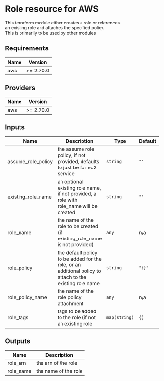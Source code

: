 # Role resource for AWS

This terraform module either creates a role or references  
an existing role and attaches the specified policy.  
This is primarily to be used by other modules

## Requirements

| Name | Version |
|------|---------|
| aws | >= 2.70.0 |

## Providers

| Name | Version |
|------|---------|
| aws | >= 2.70.0 |

## Inputs

| Name | Description | Type | Default | Required |
|------|-------------|------|---------|:--------:|
| assume\_role\_policy | the assume role policy, if not provided, defaults to just be for ec2 service | `string` | `""` | no |
| existing\_role\_name | an optional existing role name, if not provided, a role with role\_name will be created | `string` | `""` | no |
| role\_name | the name of the role to be created (if existing\_role\_name is not provided) | `any` | n/a | yes |
| role\_policy | the default policy to be added for the role, or an additional policy to attach to the existing role name | `string` | `"{}"` | no |
| role\_policy\_name | the name of the role policy attachment | `any` | n/a | yes |
| role\_tags | tags to be added to the role (if not an existing role | `map(string)` | `{}` | no |

## Outputs

| Name | Description |
|------|-------------|
| role\_arn | the arn of the role |
| role\_name | the name of the role |


